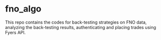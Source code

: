 # fno_algo
This repo contains the codes for back-testing strategies on FNO data, analyzing the back-testing results, authenticating and placing trades using Fyers API.
